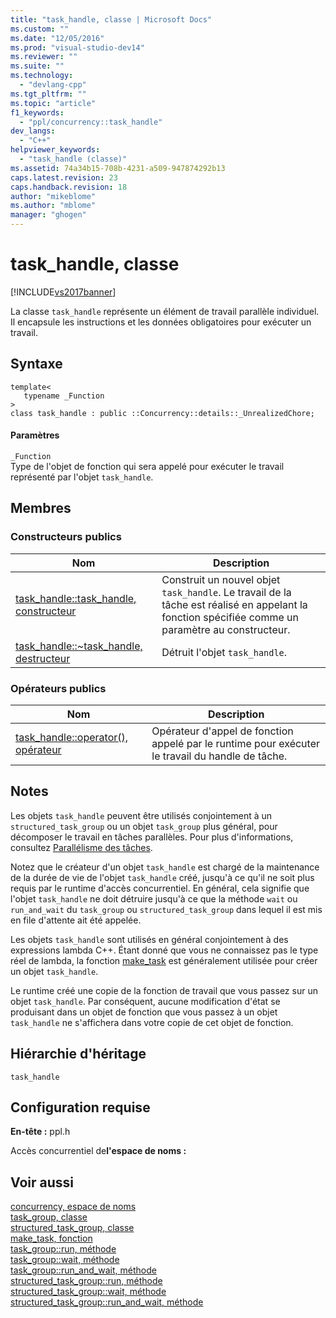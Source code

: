 ```yaml
---
title: "task_handle, classe | Microsoft Docs"
ms.custom: ""
ms.date: "12/05/2016"
ms.prod: "visual-studio-dev14"
ms.reviewer: ""
ms.suite: ""
ms.technology: 
  - "devlang-cpp"
ms.tgt_pltfrm: ""
ms.topic: "article"
f1_keywords: 
  - "ppl/concurrency::task_handle"
dev_langs: 
  - "C++"
helpviewer_keywords: 
  - "task_handle (classe)"
ms.assetid: 74a34b15-708b-4231-a509-947874292b13
caps.latest.revision: 23
caps.handback.revision: 18
author: "mikeblome"
ms.author: "mblome"
manager: "ghogen"
---
```

# task_handle, classe
[!INCLUDE[vs2017banner](../../../assembler/inline/includes/vs2017banner.md)]

La classe `task_handle` représente un élément de travail parallèle individuel.  Il encapsule les instructions et les données obligatoires pour exécuter un travail.  
  
## Syntaxe  
  
```  
template<  
   typename _Function  
>  
class task_handle : public ::Concurrency::details::_UnrealizedChore;  
```  
  
#### Paramètres  
 `_Function`  
 Type de l'objet de fonction qui sera appelé pour exécuter le travail représenté par l'objet `task_handle`.  
  
## Membres  
  
### Constructeurs publics  
  
|Nom|Description|  
|---------|-----------------|  
|[task\_handle::task\_handle, constructeur](../Topic/task_handle::task_handle%20Constructor.md)|Construit un nouvel objet `task_handle`.  Le travail de la tâche est réalisé en appelant la fonction spécifiée comme un paramètre au constructeur.|  
|[task\_handle::~task\_handle, destructeur](../Topic/task_handle::~task_handle%20Destructor.md)|Détruit l'objet `task_handle`.|  
  
### Opérateurs publics  
  
|Nom|Description|  
|---------|-----------------|  
|[task\_handle::operator\(\), opérateur](../Topic/task_handle::operator\(\)%20Operator.md)|Opérateur d'appel de fonction appelé par le runtime pour exécuter le travail du handle de tâche.|  
  
## Notes  
 Les objets `task_handle` peuvent être utilisés conjointement à un `structured_task_group` ou un objet `task_group` plus général, pour décomposer le travail en tâches parallèles.  Pour plus d'informations, consultez [Parallélisme des tâches](../../../parallel/concrt/task-parallelism-concurrency-runtime.md).  
  
 Notez que le créateur d'un objet `task_handle` est chargé de la maintenance de la durée de vie de l'objet `task_handle` créé, jusqu'à ce qu'il ne soit plus requis par le runtime d'accès concurrentiel.  En général, cela signifie que l'objet `task_handle` ne doit détruire jusqu'à ce que la méthode `wait` ou `run_and_wait` du `task_group` ou `structured_task_group` dans lequel il est mis en file d'attente ait été appelée.  
  
 Les objets `task_handle` sont utilisés en général conjointement à des expressions lambda C\+\+.  Étant donné que vous ne connaissez pas le type réel de lambda, la fonction [make\_task](../Topic/make_task%20Function.md) est généralement utilisée pour créer un objet `task_handle`.  
  
 Le runtime créé une copie de la fonction de travail que vous passez sur un objet `task_handle`.  Par conséquent, aucune modification d'état se produisant dans un objet de fonction que vous passez à un objet `task_handle` ne s'affichera dans votre copie de cet objet de fonction.  
  
## Hiérarchie d'héritage  
 `task_handle`  
  
## Configuration requise  
 **En\-tête :** ppl.h  
  
 Accès concurrentiel de**l'espace de noms :**  
  
## Voir aussi  
 [concurrency, espace de noms](../../../parallel/concrt/reference/concurrency-namespace.md)   
 [task\_group, classe](../Topic/task_group%20Class.md)   
 [structured\_task\_group, classe](../../../parallel/concrt/reference/structured-task-group-class.md)   
 [make\_task, fonction](../Topic/make_task%20Function.md)   
 [task\_group::run, méthode](../Topic/task_group::run%20Method.md)   
 [task\_group::wait, méthode](../Topic/task_group::wait%20Method.md)   
 [task\_group::run\_and\_wait, méthode](../Topic/task_group::run_and_wait%20Method.md)   
 [structured\_task\_group::run, méthode](../Topic/structured_task_group::run%20Method.md)   
 [structured\_task\_group::wait, méthode](../Topic/structured_task_group::wait%20Method.md)   
 [structured\_task\_group::run\_and\_wait, méthode](../Topic/structured_task_group::run_and_wait%20Method.md)
